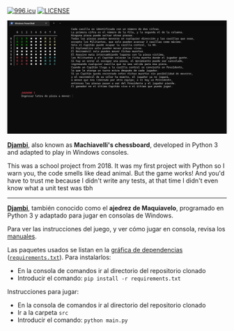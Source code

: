 [![996.icu](https://img.shields.io/badge/link-996.icu-red.svg)](https://996.icu/#/en_US)
[![LICENSE](https://img.shields.io/badge/license-Anti%20996-blue.svg)](https://github.com/996icu/996.ICU/blob/master/LICENSE)

![](static/game-screenshot.png)

[**Djambi**](https://en.wikipedia.org/wiki/Djambi), also known as **Machiavelli's chessboard**, developed in Python 3 and adapted to play in Windows consoles.

This was a school project from 2018. It was my first project with Python so I warn you, the code smells like dead animal. But the game works! And you'd have to trust me because I didn't write any tests, at that time I didn't even know what a unit test was tbh

---

[**Djambi**](https://es.wikipedia.org/wiki/Djambi), también conocido como el **ajedrez de Maquiavelo**, programado en Python 3 y adaptado para jugar en consolas de Windows.

Para ver las instrucciones del juego, y ver cómo jugar en consola, revisa los [manuales](manuales/).

Las paquetes usados se listan en la [gráfica de dependencias](https://github.com/netotz/Djambi/network/dependencies) ([`requirements.txt`](../master/requirements.txt)). Para instalarlos:
 * En la consola de comandos ir al directorio del repositorio clonado
 * Introducir el comando: `pip install -r requirements.txt`

Instrucciones para jugar:
 * En la consola de comandos ir al directorio del repositorio clonado
 * Ir a la carpeta `src`
 * Introducir el comando: `python main.py`
